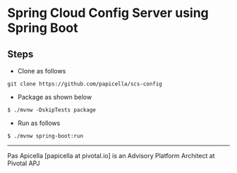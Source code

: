<h1>Spring Cloud Config Server using Spring Boot </h1>

## Steps

- Clone as follows 

```
git clone https://github.com/papicella/scs-config
```

- Package as shown below

```
$ ./mvnw -DskipTests package
``` 

- Run as follows

```
$ ./mvnw spring-boot:run
```

<hr />
Pas Apicella [papicella at pivotal.io] is an Advisory Platform Architect at Pivotal APJ 
